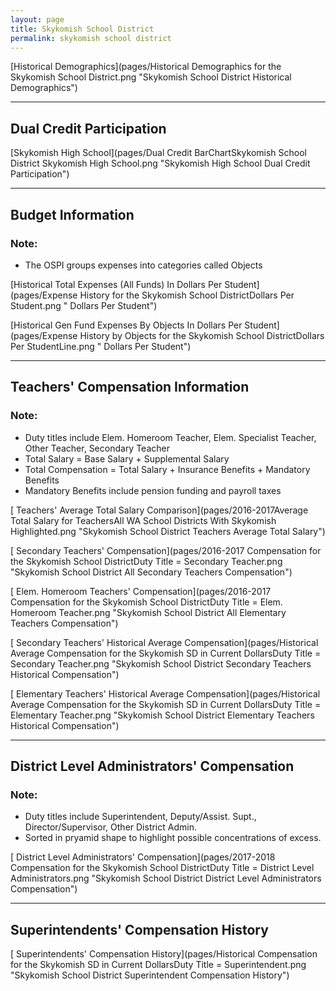 ```yaml
---
layout: page
title: Skykomish School District
permalink: skykomish school district
---
```



[Historical Demographics](pages/Historical Demographics for the Skykomish School District.png "Skykomish School District Historical Demographics")

___

## Dual Credit Participation

[Skykomish High School](pages/Dual Credit BarChartSkykomish School District Skykomish High School.png "Skykomish High School Dual Credit Participation")


___

## Budget Information
### Note:
- The OSPI groups expenses into categories called Objects

[Historical Total Expenses (All Funds) In Dollars Per Student](pages/Expense History for the Skykomish School DistrictDollars Per Student.png " Dollars Per Student")

[Historical Gen Fund Expenses By Objects In Dollars Per Student](pages/Expense History by Objects for the Skykomish School DistrictDollars Per StudentLine.png " Dollars Per Student")


___

## Teachers' Compensation Information
### Note:
- Duty titles include Elem. Homeroom Teacher, Elem. Specialist Teacher, Other Teacher, Secondary Teacher
- Total Salary = Base Salary + Supplemental Salary
- Total Compensation = Total Salary + Insurance Benefits + Mandatory Benefits
- Mandatory Benefits include pension funding and payroll taxes

[ Teachers' Average Total Salary Comparison](pages/2016-2017Average Total Salary for TeachersAll WA School Districts With Skykomish Highlighted.png "Skykomish School District Teachers Average Total Salary")

[ Secondary Teachers' Compensation](pages/2016-2017 Compensation for the Skykomish School DistrictDuty Title = Secondary Teacher.png "Skykomish School District All Secondary Teachers Compensation")

[ Elem. Homeroom Teachers' Compensation](pages/2016-2017 Compensation for the Skykomish School DistrictDuty Title = Elem. Homeroom Teacher.png "Skykomish School District All Elementary Teachers Compensation")

[ Secondary Teachers' Historical Average Compensation](pages/Historical Average Compensation for the Skykomish SD in Current DollarsDuty Title = Secondary Teacher.png "Skykomish School District Secondary Teachers Historical Compensation")

[ Elementary Teachers' Historical Average Compensation](pages/Historical Average Compensation for the Skykomish SD in Current DollarsDuty Title = Elementary Teacher.png "Skykomish School District Elementary Teachers Historical Compensation")


___

## District Level Administrators' Compensation

### Note:
- Duty titles include Superintendent, Deputy/Assist. Supt., Director/Supervisor, Other District Admin.
- Sorted in pryamid shape to highlight possible concentrations of excess.

[ District Level Administrators' Compensation](pages/2017-2018 Compensation for the Skykomish School DistrictDuty Title = District Level Administrators.png "Skykomish School District District Level Administrators Compensation")


___

## Superintendents' Compensation History

[ Superintendents' Compensation History](pages/Historical Compensation for the Skykomish SD in Current DollarsDuty Title = Superintendent.png "Skykomish School District Superintendent Compensation History")

